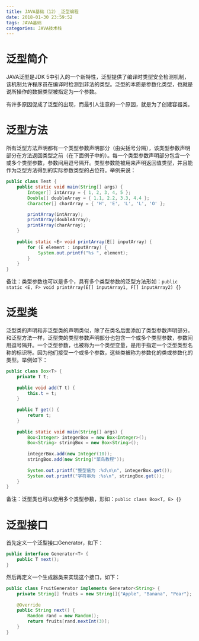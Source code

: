 ```yaml
---
title: JAVA基础（12）_泛型编程
date: 2018-01-30 23:59:52
tags: JAVA基础
categories: JAVA技术栈
---
```


# 泛型简介

JAVA泛型是JDK 5中引入的一个新特性，泛型提供了编译时类型安全检测机制，该机制允许程序员在编译时检测到非法的类型。泛型的本质是参数化类型，也就是说所操作的数据类型被指定为一个参数。

有许多原因促成了泛型的出现，而最引人注意的一个原因，就是为了创建容器类。

# 泛型方法

所有泛型方法声明都有一个类型参数声明部分（由尖括号分隔），该类型参数声明部分在方法返回类型之前（在下面例子中的<E>）。每一个类型参数声明部分包含一个或多个类型参数，参数间用逗号隔开。类型参数能被用来声明返回值类型，并且能作为泛型方法得到的实际参数类型的占位符。举例来说：

```java
public class Test {    
    public static void main(String[] args) {
        Integer[] intArray = { 1, 2, 3, 4, 5 };
        Double[] doubleArray = { 1.1, 2.2, 3.3, 4.4 };
        Character[] charArray = { 'H', 'E', 'L', 'L', 'O' };

        printArray(intArray);
        printArray(doubleArray);
        printArray(charArray);
    }
    
    public static <E> void printArray(E[] inputArray) {
        for (E element : inputArray) {
            System.out.printf("%s ", element);
        }
    }
}
```

备注：类型参数也可以是多个，具有多个类型参数的泛型方法形如：`public static <E, F> void printArray(E[] inputArray1, F[] inputArray2) {}`

# 泛型类

泛型类的声明和非泛型类的声明类似，除了在类名后面添加了类型参数声明部分。和泛型方法一样，泛型类的类型参数声明部分也包含一个或多个类型参数，参数间用逗号隔开。一个泛型参数，也被称为一个类型变量，是用于指定一个泛型类型名称的标识符。因为他们接受一个或多个参数，这些类被称为参数化的类或参数化的类型。举例如下：

```java
public class Box<T> {
    private T t;
    
    public void add(T t) {
        this.t = t;
    }
   
    public T get() {
        return t;
    }
    
    public static void main(String[] args) {
        Box<Integer> integerBox = new Box<Integer>();
        Box<String> stringBox = new Box<String>();
     
        integerBox.add(new Integer(10));
        stringBox.add(new String("菜鸟教程"));
     
        System.out.printf("整型值为 :%d\n\n", integerBox.get());
        System.out.printf("字符串为 :%s\n", stringBox.get());
    }
}
```

备注：泛型类也可以使用多个类型参数，形如：`public class Box<T, E> {}`

# 泛型接口

首先定义一个泛型接口Generator，如下：

```java
public interface Generator<T> {
    public T next();
}
```

然后再定义一个生成器类来实现这个接口，如下：

```java
public class FruitGenerator implements Generator<String> {
    private String[] fruits = new String[]{"Apple", "Banana", "Pear"};
	
    @Override
    public String next() {
        Random rand = new Random();
        return fruits[rand.nextInt(3)];
    }
}
```
